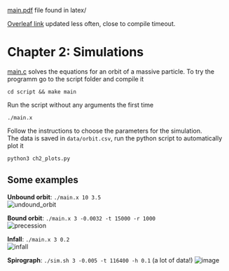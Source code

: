 [main.pdf](latex/main.pdf) file found in latex/

[Overleaf link](https://www.overleaf.com/read/mgwqrhrwhphc#dfb5b3) updated less often, close to compile timeout.

# Chapter 2: Simulations
[main.c](script/src/main.c) solves the equations for an orbit of a massive particle. To try the programm go to 
the script folder and compile it
```
cd script && make main
```
Run the script without any arguments the first time
```
./main.x
```
Follow the instructions to choose the parameters for the simulation. \
The data is saved in ```data/orbit.csv```, run the python script to automatically plot it
```
python3 ch2_plots.py
```

## Some examples
**Unbound orbit**: ```./main.x 10 3.5``` \
![undound_orbit](https://github.com/user-attachments/assets/9c4519c2-1a2c-466a-96ca-5604836b8fd1)


**Bound orbit**: ```./main.x 3 -0.0032 -t 15000 -r 1000``` \
![precession](https://github.com/user-attachments/assets/c073ee3b-7f62-4403-bc6b-6c6e93f49365)


**Infall**: ```./main.x 3 0.2``` \
![infall](https://github.com/user-attachments/assets/2708764d-bca2-4a54-94aa-73bf0f893f0e)

**Spirograph**: ```./sim.sh 3 -0.005 -t 116400 -h 0.1``` (a lot of data!)
![image](https://github.com/user-attachments/assets/031b80e1-d4bf-4ecd-92b4-86765a9c6181)
